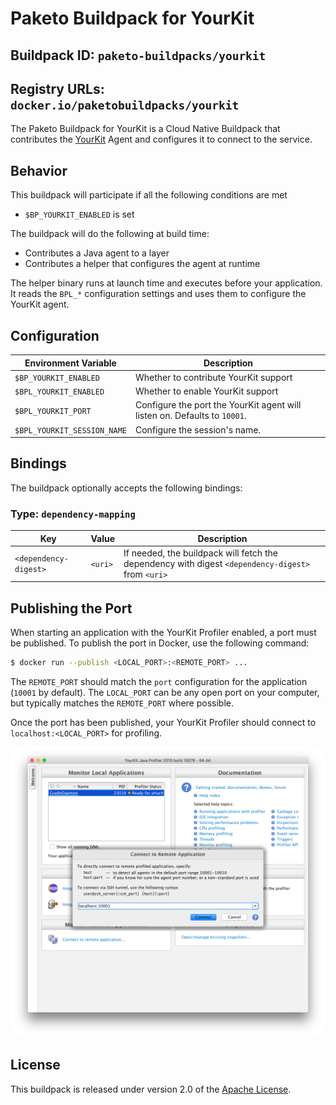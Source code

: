 # Paketo Buildpack for YourKit

## Buildpack ID: `paketo-buildpacks/yourkit`
## Registry URLs: `docker.io/paketobuildpacks/yourkit`
The Paketo Buildpack for YourKit is a Cloud Native Buildpack that contributes the [YourKit][y] Agent and configures it to
connect to the service.

[y]: https://www.yourkit.com

## Behavior

This buildpack will participate if all the following conditions are met

* `$BP_YOURKIT_ENABLED` is set

The buildpack will do the following at build time:

* Contributes a Java agent to a layer
* Contributes a helper that configures the agent at runtime

The helper binary runs at launch time and executes before your application. It reads the `BPL_*` configuration settings and uses them to configure the YourKit agent.

## Configuration

| Environment Variable | Description
| -------------------- | -----------
| `$BP_YOURKIT_ENABLED` | Whether to contribute YourKit support
| `$BPL_YOURKIT_ENABLED` | Whether to enable YourKit support
| `$BPL_YOURKIT_PORT` | Configure the port the YourKit agent will listen on. Defaults to `10001`.
| `$BPL_YOURKIT_SESSION_NAME` | Configure the session's name.

## Bindings

The buildpack optionally accepts the following bindings:

### Type: `dependency-mapping`

|Key                   | Value   | Description
|----------------------|---------|------------
|`<dependency-digest>` | `<uri>` | If needed, the buildpack will fetch the dependency with digest `<dependency-digest>` from `<uri>`

## Publishing the Port

When starting an application with the YourKit Profiler enabled, a port must be published.  To publish the port in Docker, use the following command:

```bash
$ docker run --publish <LOCAL_PORT>:<REMOTE_PORT> ...
```

The `REMOTE_PORT` should match the `port` configuration for the application (`10001` by default).  The `LOCAL_PORT` can be any open port on your computer, but typically matches the `REMOTE_PORT` where possible.

Once the port has been published, your YourKit Profiler should connect to `localhost:<LOCAL_PORT>` for profiling.

![YourKit Configuration](yourkit.png)

## License

This buildpack is released under version 2.0 of the [Apache License][a].

[a]: http://www.apache.org/licenses/LICENSE-2.0
